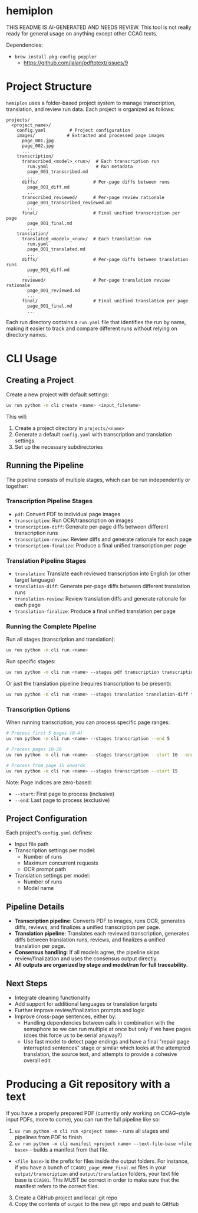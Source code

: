 # hemiplon

THIS README IS AI-GENERATED AND NEEDS REVIEW. This tool is not really ready for general usage on anything except other CCAG texts.

Dependencies:

- `brew install pkg-config poppler`
  - https://github.com/jalan/pdftotext/issues/9

# Project Structure

`hemiplon` uses a folder-based project system to manage transcription, translation, and review run data. Each project is organized as follows:

```
projects/
  <project_name>/
    config.yaml         # Project configuration
    images/            # Extracted and processed page images
      page_001.jpg
      page_002.jpg
      ...
    transcription/
      transcribed_<model>_<run>/  # Each transcription run
        run.yaml                  # Run metadata
        page_001_transcribed.md
        ...
      diffs/                     # Per-page diffs between runs
        page_001_diff.md
        ...
      transcribed_reviewed/      # Per-page review rationale
        page_001_transcribed_reviewed.md
        ...
      final/                     # Final unified transcription per page
        page_001_final.md
        ...
    translation/
      translated_<model>_<run>/  # Each translation run
        run.yaml
        page_001_translated.md
        ...
      diffs/                     # Per-page diffs between translation runs
        page_001_diff.md
        ...
      reviewed/                  # Per-page translation review rationale
        page_001_reviewed.md
        ...
      final/                     # Final unified translation per page
        page_001_final.md
        ...
```

Each run directory contains a `run.yaml` file that identifies the run by name, making it easier to track and compare different runs without relying on directory names.

# CLI Usage

## Creating a Project

Create a new project with default settings:
```bash
uv run python -m cli create <name> <input_filename>
```

This will:
1. Create a project directory in `projects/<name>`
2. Generate a default `config.yaml` with transcription and translation settings
3. Set up the necessary subdirectories

## Running the Pipeline

The pipeline consists of multiple stages, which can be run independently or together:

### Transcription Pipeline Stages
- `pdf`: Convert PDF to individual page images
- `transcription`: Run OCR/transcription on images
- `transcription-diff`: Generate per-page diffs between different transcription runs
- `transcription-review`: Review diffs and generate rationale for each page
- `transcription-finalize`: Produce a final unified transcription per page

### Translation Pipeline Stages
- `translation`: Translate each reviewed transcription into English (or other target language)
- `translation-diff`: Generate per-page diffs between different translation runs
- `translation-review`: Review translation diffs and generate rationale for each page
- `translation-finalize`: Produce a final unified translation per page

### Running the Complete Pipeline

Run all stages (transcription and translation):
```bash
uv run python -m cli run <name>
```

Run specific stages:
```bash
uv run python -m cli run <name> --stages pdf transcription transcription-diff transcription-review transcription-finalize translation translation-diff translation-review translation-finalize
```

Or just the translation pipeline (requires transcription to be present):
```bash
uv run python -m cli run <name> --stages translation translation-diff translation-review translation-finalize
```

### Transcription Options

When running transcription, you can process specific page ranges:

```bash
# Process first 5 pages (0-4)
uv run python -m cli run <name> --stages transcription --end 5

# Process pages 10-20
uv run python -m cli run <name> --stages transcription --start 10 --end 20

# Process from page 15 onwards
uv run python -m cli run <name> --stages transcription --start 15
```

Note: Page indices are zero-based:
- `--start`: First page to process (inclusive)
- `--end`: Last page to process (exclusive)

## Project Configuration

Each project's `config.yaml` defines:
- Input file path
- Transcription settings per model:
  - Number of runs
  - Maximum concurrent requests
  - OCR prompt path
- Translation settings per model:
  - Number of runs
  - Model name

## Pipeline Details

- **Transcription pipeline**: Converts PDF to images, runs OCR, generates diffs, reviews, and finalizes a unified transcription per page.
- **Translation pipeline**: Translates each reviewed transcription, generates diffs between translation runs, reviews, and finalizes a unified translation per page.
- **Consensus handling**: If all models agree, the pipeline skips review/finalization and uses the consensus output directly.
- **All outputs are organized by stage and model/run for full traceability.**

## Next Steps

- Integrate cleaning functionality
- Add support for additional languages or translation targets
- Further improve review/finalization prompts and logic
- Improve cross-page sentences, either by:
  - Handling dependencies between calls in combination with the semaphore so we can run multiple at once but only if we have pages (does this force us to be serial anyway?)
  - Use fast model to detect page endings and have a final "repair page interrupted sentences" stage or similar which looks at the attempted translation, the source text, and attempts to provide a cohesive overall edit

# Producing a Git repository with a text

If you have a properly prepared PDF (currently only working on CCAG-style input PDFs, more to come), you can run the full pipeline like so:

1. `uv run python -m cli run <project name>` - runs all stages and pipelines from PDF to finish
2. `uv run python -m cli manifest <project name> --text-file-base <file base>` - builds a manifest from that file.
  - `<file base>` is the prefix for files inside the output folders. For instance, if you have a bunch of `CCAG01_page_####_final.md` files in your `output/transcription` and `output/translation` folders, your text file base is `CCAG01`. This MUST be correct in order to make sure that the manifest refers to the correct files.
3. Create a GitHub project and local .git repo
4. Copy the contents of `output` to the new git repo and push to GitHub
